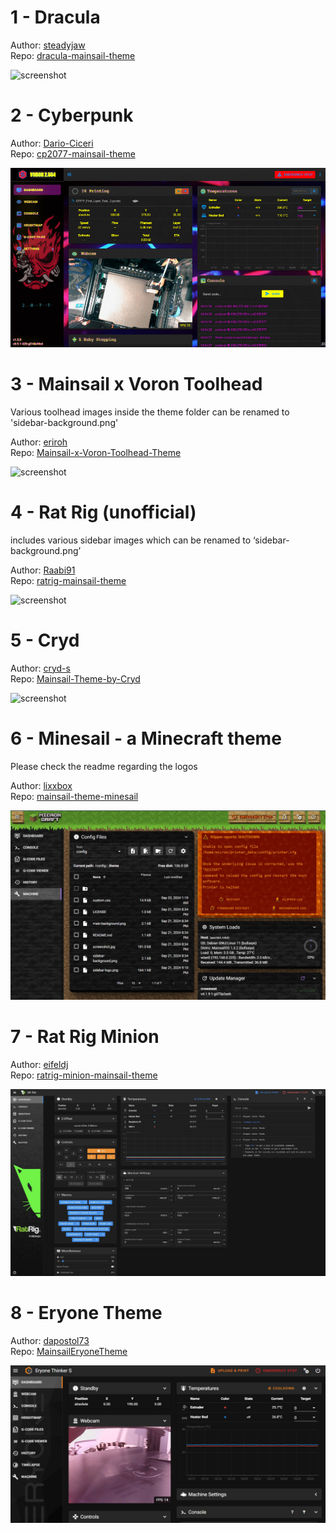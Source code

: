 
# 1 - Dracula


Author: [steadyjaw](https://www.github.com/steadyjaw/) \
Repo: [dracula-mainsail-theme](https://www.github.com/steadyjaw/dracula-mainsail-theme/)

![screenshot](https:&#x2F;&#x2F;raw.githubusercontent.com&#x2F;steadyjaw&#x2F;dracula-mainsail-theme&#x2F;master&#x2F;screenshot.png)

# 2 - Cyberpunk


Author: [Dario-Ciceri](https://www.github.com/Dario-Ciceri/) \
Repo: [cp2077-mainsail-theme](https://www.github.com/Dario-Ciceri/cp2077-mainsail-theme/)

![screenshot](https:&#x2F;&#x2F;raw.githubusercontent.com&#x2F;Dario-Ciceri&#x2F;cp2077-mainsail-theme&#x2F;master&#x2F;screenshot.png)

# 3 - Mainsail x Voron Toolhead
Various toolhead images inside the theme folder can be renamed to &#39;sidebar-background.png&#39;

Author: [eriroh](https://www.github.com/eriroh/) \
Repo: [Mainsail-x-Voron-Toolhead-Theme](https://www.github.com/eriroh/Mainsail-x-Voron-Toolhead-Theme/)

![screenshot](https:&#x2F;&#x2F;raw.githubusercontent.com&#x2F;eriroh&#x2F;Mainsail-x-Voron-Toolhead-Theme&#x2F;master&#x2F;screenshot.png)

# 4 - Rat Rig (unofficial)
includes various sidebar images which can be renamed to ‘sidebar-background.png’

Author: [Raabi91](https://www.github.com/Raabi91/) \
Repo: [ratrig-mainsail-theme](https://www.github.com/Raabi91/ratrig-mainsail-theme/)

![screenshot](https:&#x2F;&#x2F;raw.githubusercontent.com&#x2F;Raabi91&#x2F;ratrig-mainsail-theme&#x2F;master&#x2F;screenshot.png)

# 5 - Cryd


Author: [cryd-s](https://www.github.com/cryd-s/) \
Repo: [Mainsail-Theme-by-Cryd](https://www.github.com/cryd-s/Mainsail-Theme-by-Cryd/)

![screenshot](https:&#x2F;&#x2F;raw.githubusercontent.com&#x2F;cryd-s&#x2F;Mainsail-Theme-by-Cryd&#x2F;master&#x2F;screenshot.jpg)

# 6 - Minesail - a Minecraft theme
Please check the readme regarding the logos

Author: [lixxbox](https://www.github.com/lixxbox/) \
Repo: [mainsail-theme-minesail](https://www.github.com/lixxbox/mainsail-theme-minesail/)

![screenshot](https:&#x2F;&#x2F;raw.githubusercontent.com&#x2F;lixxbox&#x2F;mainsail-theme-minesail&#x2F;master&#x2F;screenshot.jpg)

# 7 - Rat Rig Minion


Author: [eifeldj](https://www.github.com/eifeldj/) \
Repo: [ratrig-minion-mainsail-theme](https://www.github.com/eifeldj/ratrig-minion-mainsail-theme/)

![screenshot](https:&#x2F;&#x2F;raw.githubusercontent.com&#x2F;eifeldj&#x2F;ratrig-minion-mainsail-theme&#x2F;master&#x2F;screenshot.jpg)

# 8 - Eryone Theme


Author: [dapostol73](https://www.github.com/dapostol73/) \
Repo: [MainsailEryoneTheme](https://www.github.com/dapostol73/MainsailEryoneTheme/)

![screenshot](https:&#x2F;&#x2F;raw.githubusercontent.com&#x2F;dapostol73&#x2F;MainsailEryoneTheme&#x2F;master&#x2F;screenshot.jpg)
